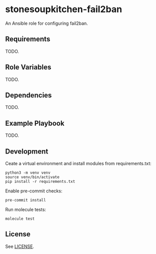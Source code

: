 # stonesoupkitchen-fail2ban

An Ansible role for configuring fail2ban.

## Requirements

TODO.

## Role Variables

TODO.

## Dependencies

TODO.

## Example Playbook

TODO.

## Development

Ceate a virtual environment and install modules from requirements.txt:

    python3 -m venv venv
    source venv/bin/activate
    pip install -r requirements.txt

Enable pre-commit checks:

    pre-commit install

Run molecule tests:

    molecule test

## License

See [LICENSE](LICENSE).

